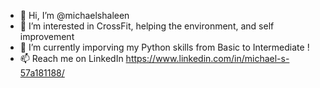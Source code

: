 - 👋 Hi, I’m @michaelshaleen
- 👀 I’m interested in CrossFit, helping the environment, and self improvement
- 🌱 I’m currently imporving my Python skills from Basic to Intermediate !
- 📫 Reach me on LinkedIn https://www.linkedin.com/in/michael-s-57a181188/

<!---
michaelshaleen/michaelshaleen is a ✨ special ✨ repository because its `README.md` (this file) appears on your GitHub profile.
You can click the Preview link to take a look at your changes.
--->
